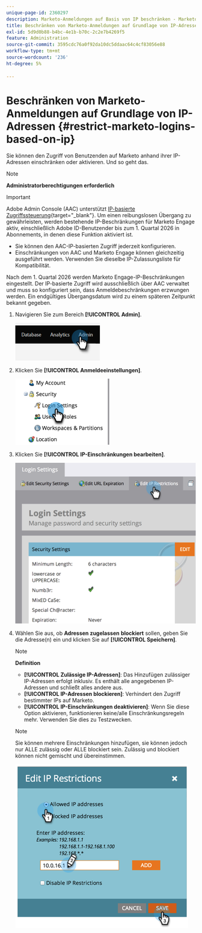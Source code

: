 ```yaml
---
unique-page-id: 2360297
description: Marketo-Anmeldungen auf Basis von IP beschränken - Marketo-Dokumente - Produktdokumentation
title: Beschränken von Marketo-Anmeldungen auf Grundlage von IP-Adressen
exl-id: 5d9d0b88-b4bc-4e1b-b70c-2c2e7b4269f5
feature: Administration
source-git-commit: 3595cdc76a0f92da10dc5ddaac64c4cf83056e88
workflow-type: tm+mt
source-wordcount: '236'
ht-degree: 5%

---
```


# Beschränken von Marketo-Anmeldungen auf Grundlage von IP-Adressen {#restrict-marketo-logins-based-on-ip}

Sie können den Zugriff von Benutzenden auf Marketo anhand ihrer IP-Adressen einschränken oder aktivieren. Und so geht das.

>[!NOTE]
>
>**Administratorberechtigungen erforderlich**

>[!IMPORTANT]
>
>Adobe Admin Console (AAC) unterstützt [IP-basierte Zugriffssteuerung](https://helpx.adobe.com/enterprise/using/ip-based-access.html){target="_blank"}. Um einen reibungslosen Übergang zu gewährleisten, werden bestehende IP-Beschränkungen für Marketo Engage aktiv, einschließlich Adobe ID-Benutzender bis zum 1. Quartal 2026 in Abonnements, in denen diese Funktion aktiviert ist.
>
>* Sie können den AAC-IP-basierten Zugriff jederzeit konfigurieren.
>* Einschränkungen von AAC und Marketo Engage können gleichzeitig ausgeführt werden. Verwenden Sie dieselbe IP-Zulassungsliste für Kompatibilität.
>
>Nach dem 1. Quartal 2026 werden Marketo Engage-IP-Beschränkungen eingestellt. Der IP-basierte Zugriff wird ausschließlich über AAC verwaltet und muss so konfiguriert sein, dass Anmeldebeschränkungen erzwungen werden. Ein endgültiges Übergangsdatum wird zu einem späteren Zeitpunkt bekannt gegeben.

1. Navigieren Sie zum Bereich **[!UICONTROL Admin]**.

   ![](assets/restrict-marketo-logins-based-on-ip-1.png)

1. Klicken Sie **[!UICONTROL Anmeldeeinstellungen]**.

   ![](assets/restrict-marketo-logins-based-on-ip-2.png)

1. Klicken Sie **[!UICONTROL IP-Einschränkungen bearbeiten]**.

   ![](assets/restrict-marketo-logins-based-on-ip-3.png)

1. Wählen Sie aus, ob **Adressen zugelassen** **blockiert** sollen, geben Sie die Adresse(n) ein und klicken Sie auf **[!UICONTROL Speichern]**.

   >[!NOTE]
   >
   >**Definition**
   >
   >* **[!UICONTROL Zulässige IP-Adressen]**: Das Hinzufügen zulässiger IP-Adressen erfolgt inklusiv. Es enthält alle angegebenen IP-Adressen und schließt alles andere aus.
   >* **[!UICONTROL IP-Adressen blockieren]**: Verhindert den Zugriff bestimmter IPs auf Marketo.
   >* **[!UICONTROL IP-Einschränkungen deaktivieren]**: Wenn Sie diese Option aktivieren, funktionieren keine/alle Einschränkungsregeln mehr. Verwenden Sie dies zu Testzwecken.

   >[!NOTE]
   >
   >Sie können mehrere Einschränkungen hinzufügen, sie können jedoch nur ALLE zulässig oder ALLE blockiert sein. Zulässig und blockiert können nicht gemischt und übereinstimmen.

   ![](assets/restrict-marketo-logins-based-on-ip-4.png)
